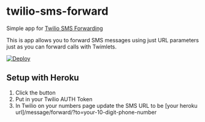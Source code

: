 # twilio-sms-forward
Simple app for [Twilio SMS Forwarding](http://thinkvoice.net/twilio-sms-forwarding)

This is app allows you to forward SMS messages using just URL parameters just as you can forward calls with Twimlets.

[![Deploy](https://www.herokucdn.com/deploy/button.svg)](https://heroku.com/deploy?template=https://github.com/JoinAmigo/twilio-sms-forward)


## Setup with Heroku
1. Click the button
2. Put in your Twilio AUTH Token
3. In Twilio on your numbers page update the SMS URL to be [your heroku url]/message/forward/?to=your-10-digit-phone-number
